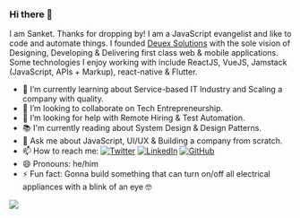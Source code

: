 ### Hi there 👋
I am Sanket. Thanks for dropping by! I am a JavaScript evangelist and like to code and automate things. I founded <a href="https://deuexsolutions.com/">Deuex Solutions</a> with the sole vision of Designing, Developing & Delivering first class web & mobile applications. Some technologies I enjoy working with include ReactJS, VueJS, Jamstack (JavaScript, APIs + Markup), react-native & Flutter.

- 🌱 I’m currently learning about Service-based IT Industry and Scaling a company with quality.
- 👯 I’m looking to collaborate on Tech Entrepreneurship.
- 🤔 I’m looking for help with Remote Hiring & Test Automation.
- 📚 I'm currently reading about System Design & Design Patterns.
- 💬 Ask me about JavaScript, UI/UX & Building a company from scratch.
- 📫 How to reach me: <a href="https://twitter.com/shahsank3t"><img src="https://img.shields.io/twitter/follow/shahsank3t?label=Twitter&style=social" alt="Twitter"></a>
	<a href="https://www.linkedin.com/in/shahsank3t"><img src="https://img.shields.io/badge/LinkedIn--_.svg?style=social&logo=linkedin" alt="LinkedIn"></a>
  <a href="https://github.com/shahsank3t"><img src="https://img.shields.io/github/followers/shahsank3t.svg?label=GitHub&style=social" alt="GitHub"></a>
- 😄 Pronouns: he/him
- ⚡ Fun fact: Gonna build something that can turn on/off all electrical appliances with a blink of an eye 🤓

<img src="https://github-readme-stats.vercel.app/api?username=shahsank3t">
